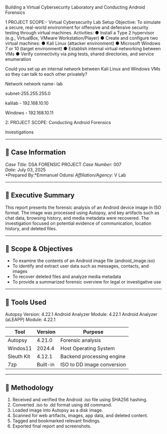  Building a Virtual Cybersecurity Laboratory and Conducting Android Forensics

1 PROJECT SCOPE:- Virtual Cybersecurity Lab Setup
Objective: 
To simulate a secure, real-world environment for offensive and defensive security testing through virtual machines. 
Activities: 
● Install a Type 2 hypervisor (e.g., VirtualBox, VMware Workstation/Player)
● Create and configure two virtual machines:
● Kali Linux (attacker environment)
● Microsoft Windows 7 or 10 (target environment)
● Establish internal virtual networking between VMs
● Verify connectivity via ping tests, shared directories, and service enumeration


Could you set up an internal network between Kali Linux and Windows VMs so they can talk to each other privately?

Network
network name- lab

subnet-255.255.255.0

kalilab - 192.168.10.10

Windows - 192.168.10.11



2: PROJECT SCOPE: Conducting Android Forensics

Investigations

---

## 📄 Case Information

*Case Title:* DSA FORENSIC PROJECT
*Case Number:* 007  
*Date:* July 03, 2025  
*Prepared By:*Emmanuel Odunsi
*Affiliation/Agency:* V Lab 

---

## 📌 Executive Summary

This report presents the forensic analysis of an Android device image in ISO format. The image was processed using Autopsy, and key artifacts such as chat data, browsing history, and media metadata were recovered. The investigation focused on potential evidence of communication, location history, and deleted files.

---

## 🎯 Scope & Objectives

- To examine the contents of an Android image file (android_image.iso)
- To identify and extract user data such as messages, contacts, and images
- To recover deleted files and analyze media metadata
- To provide a summarized forensic overview for legal or investigative use

---

## 🔧 Tools Used

Autopsy Version:	4.22.1
Android Analyzer Module:	4.22.1
Android Analyzer (aLEAPP) Module:	4.22.1


| Tool        | Version  | Purpose                     |
|-------------|----------|-----------------------------|
| Autopsy     | 4.21.0   | Forensic analysis           |
| Windos11  | 2024.4   | Host Operating System       |
| Sleuth Kit  | 4.12.1   | Backend processing engine   |
| 7zp      | Built-in | ISO to DD image conversion  |

---

## 🧪 Methodology

1. Received and verified the Android .iso file using SHA256 hashing.
2. Converted .iso to .dd format using dd command.
3. Loaded image into Autopsy as a disk image.
4. Scanned for web artifacts, images, app data, and deleted content.
5. Tagged and bookmarked relevant findings.
6. Exported final report and screenshots.

